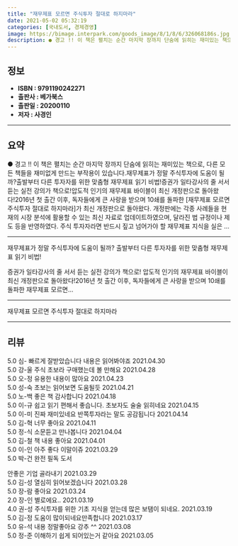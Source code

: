 ```yaml
---
title: "재무제표 모르면 주식투자 절대로 하지마라"
date: 2021-05-02 05:32:19
categories: [국내도서, 경제경영]
image: https://bimage.interpark.com/goods_image/8/1/8/6/326068186s.jpg
description: ● 경고 !! 이 책은 펼치는 순간 마지막 장까지 단숨에 읽히는 재미있는 책으로, 다른 모든 책들을 재미없게 만드는 부작용이 있습니다.재무제표가 정말 주식투자에 도움이 될까?출발부터 다른 투자자를 위한 맞춤형 재무제표 읽기 비법!증권가 일타강사의 줄 서서 듣는 실전 강의가 책으
---
```


## **정보**

- **ISBN : 9791190242271**
- **출판사 : 베가북스**
- **출판일 : 20200110**
- **저자 : 사경인**

------



## **요약**

● 경고 !!  이 책은 펼치는 순간 마지막 장까지 단숨에 읽히는 재미있는 책으로,     다른 모든 책들을 재미없게 만드는 부작용이 있습니다.재무제표가 정말 주식투자에 도움이 될까?출발부터 다른 투자자를 위한 맞춤형 재무제표 읽기 비법!증권가 일타강사의 줄 서서 듣는 실전 강의가 책으로!압도적 인기의 재무제표 바이블이 최신 개정판으로 돌아왔다!2016년 첫 출간 이후, 독자들에게 큰 사랑을 받으며 10쇄를 돌파한 [재무제표 모르면 주식투자 절대로 하지마라]가 최신 개정판으로 돌아왔다. 개정판에는 각종 사례들을 현재의 시장 분석에 활용할 수 있는 최신 자료로 업데이트하였으며, 달라진 법 규정이나 제도 등을 반영하였다. 주식 투자자라면 반드시 짚고 넘어가야 할 재무제표 지식을 실은 ...

------

재무제표가 정말 주식투자에 도움이 될까?
출발부터 다른 투자자를 위한 맞춤형 재무제표 읽기 비법!

증권가 일타강사의 줄 서서 듣는 실전 강의가 책으로!
압도적 인기의 재무제표 바이블이 최신 개정판으로 돌아왔다!2016년 첫 출간 이후, 독자들에게 큰 사랑을 받으며 10쇄를 돌파한 재무제표 모르면... 

------


재무제표 모르면 주식투자 절대로 하지마라 

------


## **리뷰** 

5.0 심- 빠르게 잘받았습니다 내용은 읽어봐야죠 2021.04.30 <br/>5.0 강-울 주식 초보라 구매했는데 볼 만해요 2021.04.28 <br/>5.0 오-정 유용한 내용이 많아요 2021.04.23 <br/>5.0 성-숙 초보는 읽어보면 도움될듯 2021.04.21 <br/>5.0 노-백 좋은 책 감사합니다  2021.04.18 <br/>5.0 이-규 쉽고 읽기 편해서 좋습니다. 초보자도 술술 읽히네요 2021.04.15 <br/>5.0 이-미 진짜 재미있네요
반쪽투자라는 말도 공감됩니다 2021.04.14 <br/>5.0 김-혁 너무 좋아요 2021.04.11 <br/>5.0 정-식 소문듣고 만나봅니다 2021.04.04 <br/>5.0 김-철 책 내용 좋아요  2021.04.01 <br/>5.0 이-인 아주 좋다 이말이쥬 2021.03.29 <br/>5.0 박-건 완전 필독 도서

안좋은 기업  골라내기 2021.03.29 <br/>5.0 김-성 열심히 읽어보겠습니다 2021.03.28 <br/>5.0 장-람 좋아요 2021.03.24 <br/>2.0 장-인 별로에요.. 2021.03.19 <br/>4.0 권-성 주식투자를 위한 기초 지식을 얻는데 많은 보탬이 되네요. 2021.03.19 <br/>5.0 김-정 도움이 많이되네요만족합니다 2021.03.17 <br/>5.0 유-석 내용 정말좋아요 
강추 ^^ 2021.03.08 <br/>5.0 정-준 이해하기 쉽게 되어있는거 같아요 2021.03.05 <br/>
